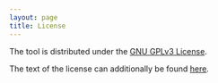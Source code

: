 ```yaml
---
layout: page
title: License
---
```


The tool is distributed under the [GNU GPLv3 License](https://www.gnu.org/licenses/gpl-3.0.de.html).

The text of the license can additionally be found [here](https://github.com/saezlab/BraDiPluS/blob/master/LICENSE).


